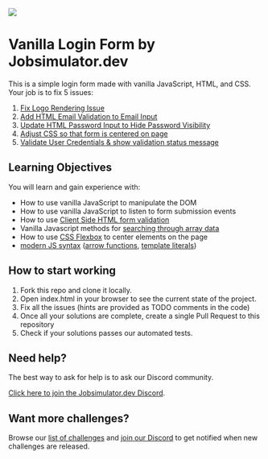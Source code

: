 ![](Vanilla-Login-Form-by-Jobsimulator.svg)

# Vanilla Login Form by Jobsimulator.dev

This is a simple login form made with vanilla JavaScript, HTML, and CSS. Your job is to fix 5 issues:

1. [Fix Logo Rendering Issue](https://github.com/developer-job-simulation/vanilla-login-form/issues/2)
1. [Add HTML Email Validation to Email Input](https://github.com/developer-job-simulation/vanilla-login-form/issues/3)
1. [Update HTML Password Input to Hide Password Visibility](https://github.com/developer-job-simulation/vanilla-login-form/issues/4)
1. [Adjust CSS so that form is centered on page](https://github.com/developer-job-simulation/vanilla-login-form/issues/5)
1. [Validate User Credentials & show validation status message](https://github.com/developer-job-simulation/vanilla-login-form/issues/6)

## Learning Objectives

You will learn and gain experience with:

- How to use vanilla JavaScript to manipulate the DOM
- How to use vanilla JavaScript to listen to form submission events
- How to use [Client Side HTML form validation](https://developer.mozilla.org/en-US/docs/Learn/Forms/Form_validation)
- Vanilla Javascript methods for [searching through array data](https://developer.mozilla.org/en-US/docs/Web/JavaScript/Reference/Global_Objects/Array/find)
- How to use [CSS Flexbox](https://developer.mozilla.org/en-US/docs/Learn/CSS/CSS_layout/Flexbox) to center elements on the page
- [modern JS syntax](https://www.w3schools.com/js/js_es6.asp) ([arrow functions](https://developer.mozilla.org/en-US/docs/Web/JavaScript/Reference/Functions/Arrow_functions), [template literals](https://developer.mozilla.org/en-US/docs/Web/JavaScript/Reference/Template_literals))

## How to start working

1. Fork this repo and clone it locally.
1. Open index.html in your browser to see the current state of the project.
1. Fix all the issues (hints are provided as TODO comments in the code)
1. Once all your solutions are complete, create a single Pull Request to this repository
1. Check if your solutions passes our automated tests.

## Need help?

The best way to ask for help is to ask our Discord community.

[Click here to join the Jobsimulator.dev Discord](https://discord.com/invite/7cAkUcKbjB).

## Want more challenges?

Browse our [list of challenges](https://jobsimulator.gumroad.com/) and [join our Discord](https://discord.gg/6VsSMZaM7q) to get notified when new challenges are released.
